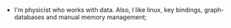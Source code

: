* I'm physicist who works with data. Also, I like linux, key bindings, graph-databases and manual memory management;

